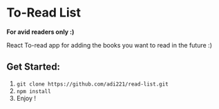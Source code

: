 # To-Read List

**For avid readers only :)**

React To-read app for adding the books you want to read in the future :)

## Get Started: 

1. `git clone https://github.com/adi221/read-list.git`
2. `npm install `
3. Enjoy ! 
